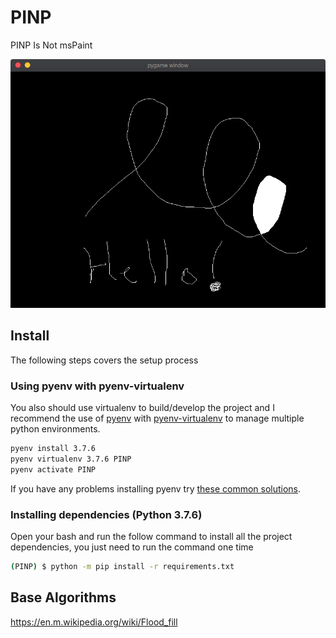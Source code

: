 # PINP
PINP Is Not msPaint

<img src="readme_assets/image.png"></img>

## Install

The following steps covers the setup process

### Using pyenv with pyenv-virtualenv

You also should use virtualenv to build/develop the project and I recommend the use of [pyenv](https://github.com/pyenv/pyenv) with [pyenv-virtualenv](https://github.com/pyenv/pyenv-virtualenv) to manage multiple python environments.

```bash
pyenv install 3.7.6
pyenv virtualenv 3.7.6 PINP
pyenv activate PINP
```

If you have any problems installing pyenv try [these common solutions](https://github.com/pyenv/pyenv/wiki/Common-build-problems).

### Installing dependencies (Python 3.7.6)

Open your bash and run the follow command to install all the project dependencies, you just need to run the command one time

```bash
(PINP) $ python -m pip install -r requirements.txt
```

## Base Algorithms

https://en.m.wikipedia.org/wiki/Flood_fill
